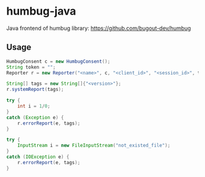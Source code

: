 # humbug-java
Java frontend of humbug library: https://github.com/bugout-dev/humbug

## Usage
```java
HumbugConsent c = new HumbugConsent();
String token = "";
Reporter r = new Reporter("<name>", c, "<client_id>", "<session_id>", token);

String[] tags = new String[]{"<version>"};
r.systemReport(tags);

try {
    int i = 1/0;
}
catch (Exception e) {
    r.errorReport(e, tags);
}

try {
    InputStream i = new FileInputStream("not_existed_file");
}
catch (IOException e) {
    r.errorReport(e, tags);
}

```
